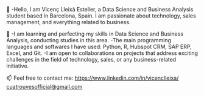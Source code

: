👋 -Hello, I am Vicenç Lleixà Esteller, a Data Science and Business Analysis student based in Barcelona, Spain. 
I am passionate about technology, sales management, and everything related to business. 

🌱 -I am learning and perfecting my skills in Data Science and Business Analysis, conducting studies in this area. 
-The main programming languages and softwares I have used: Python, R, Hubspot CRM, SAP ERP, Excel, and Git.
-I am open to collaborations on projects that address exciting challenges in the field of technology, sales, or any business-related initiative. 

📫 Feel free to contact me: 
https://www.linkedin.com/in/vicenclleixa/
cuatrouvesofficial@gmail.com


<!---
vicenclleixa/vicenclleixa is a ✨ special ✨ repository because its `README.md` (this file) appears on your GitHub profile.
You can click the Preview link to take a look at your changes.
--->
